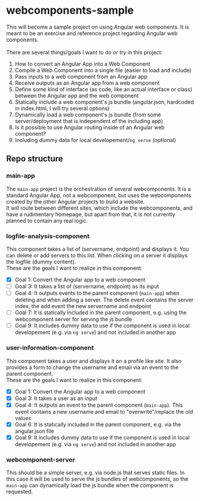 # webcomponents-sample
This will become a sample project on using Angular web components. It is meant to be an exercise and reference project regarding Angular web components.
<br>
<br>
There are several things/goals I want to do or try in this project:
1. How to convert an Angular App into a Web Component
2. Compile a Web Component into a single file (easier to load and include)
3. Pass inputs to a web component from an Angular app
4. Receive outputs as an Angular app from a web component
5. Define some kind of interface (as code, like an actual interface or class) between the Angular app and the web component
6. Statically include a web component's js bundle (angular.json, hardcoded in index.html, I will try several options)
7. Dynamically load a web component's js bundle (from some server/deployment that is independent of the including app)
8. Is it possible to use Angular routing inside of an Angular web component?
9. Including dummy data for local developement/`ng serve` (optional)


## Repo structure
### main-app
The `main-app` project is the orchestration of several webcomponents. It is a standard Angular App, not a webcomponent, but uses the webcomponents created by the other Angular projects to build a website.
<br>
It will route between different sites, which include the webcomponents, and have a rudimentary homepage, but apart from that, it is not currently planned to contain any real logic.

### logfile-analysis-component
This component takes a list of (servername, endpoint) and displays it. You can delete or add servers to this list. When clicking on a server it displays the logfile (dummy content).
<br>
These are the goals I want to realize in this component:
- [x] Goal 1: Convert the Angular app to a web component
- [ ] Goal 3: It takes a list of (servername, endpoint) as its input
- [ ] Goal 4: It outputs events to the parent component (`main-app`) when deleting and when adding a server. The delete event contains the server index, the add event the new servername and endpoint
- [ ] Goal 7: It is statically included in the parent component, e.g. using the webcomponent server for serving the js bundle
- [ ] Goal 9: It includes dummy data to use if the component is used in local developement (e.g. via `ng serve`) and not included in another app

### user-information-component
This component takes a user and displays it on a profile like site. It also provides a form to change the username and email via an event to the parent component.
<br>
These are the goals I want to realize in this component:
- [x] Goal 1: Convert the Angular app to a web component
- [x] Goal 3: It takes a user as an input
- [x] Goal 4: It outputs an event to the parent component (`main-app`). This event contains a new username and email to "overwrite"/replace the old values
- [x] Goal 6: It is statically included in the parent component, e.g. via the angular.json file
- [x] Goal 9: It includes dummy data to use if the component is used in local developement (e.g. via `ng serve`) and not included in another app

### webcomponent-server
This should be a simple server, e.g. via node.js that serves static files. In this case it will be used to serve the js bundles of webcomponents, so the `main-app` can dynamically load the js bundle when the component is requested.
